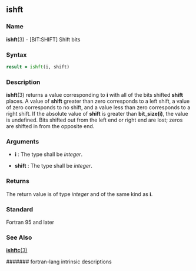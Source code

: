 ## ishft
### __Name__

__ishft__(3) - \[BIT:SHIFT\] Shift bits


### __Syntax__
```fortran
result = ishft(i, shift)
```
### __Description__

__ishft__(3) returns a value corresponding to __i__ with all of the bits shifted
__shift__ places. A value of __shift__ greater than zero corresponds to a left
shift, a value of zero corresponds to no shift, and a value less than
zero corresponds to a right shift. If the absolute value of __shift__ is
greater than __bit\_size(i)__, the value is undefined. Bits shifted out
from the left end or right end are lost; zeros are shifted in from the
opposite end.

### __Arguments__

  - __i__
    : The type shall be _integer_.

  - __shift__
    : The type shall be _integer_.

### __Returns__

The return value is of type _integer_ and of the same kind as __i__.

### __Standard__

Fortran 95 and later

### __See Also__

[__ishftc__(3)](ISHFTC)

####### fortran-lang intrinsic descriptions
